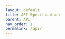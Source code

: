 ```yaml
---
layout: default
title: API Specification
parent: API
nav_order: 1
permalink: /api/
---
```


<div class="redoc-wide">
  <div id="redoc-container" style="min-height: 85vh;"></div>
</div>

<script src="https://cdn.redoc.ly/redoc/latest/bundles/redoc.standalone.js" defer></script>
<script>
  window.addEventListener('DOMContentLoaded', function () {
    Redoc.init(
      '{{ site.baseurl }}/api/spec/openapi.yaml',
      {
        scrollYOffset: 60,
        hideDownloadButton: false,
        expandResponses: "200,201",
        theme: {
          colors: {
            primary: { main: "#2b6cb0" }
          },
          typography: {
            fontSize: "16px",
            lineHeight: "1.6"
          }
        }
      },
      document.getElementById('redoc-container')
    );
  });
</script>

<style>
.redoc-wide .main-content {
  max-width: 100%;
  padding: 0 1.5rem;
}
</style>
